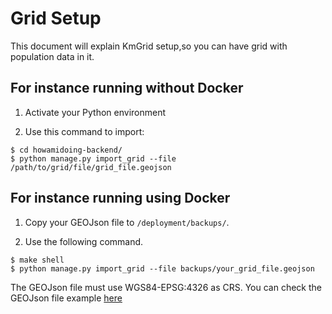 # Grid Setup
This document will explain KmGrid setup,so you can have grid with population data in it.


## For instance running without Docker
1. Activate your Python environment

2. Use this command to import:
```
$ cd howamidoing-backend/
$ python manage.py import_grid --file /path/to/grid/file/grid_file.geojson
```


## For instance running using Docker

1. Copy your GEOJson file to `/deployment/backups/`.

2. Use the following command.
```
$ make shell
$ python manage.py import_grid --file backups/your_grid_file.geojson
```


The GEOJson file must use WGS84-EPSG:4326 as CRS. You can check the GEOJson file example [here](https://github.com/kartoza/howamidoing-backend/blob/develop/example/grid.geojson)